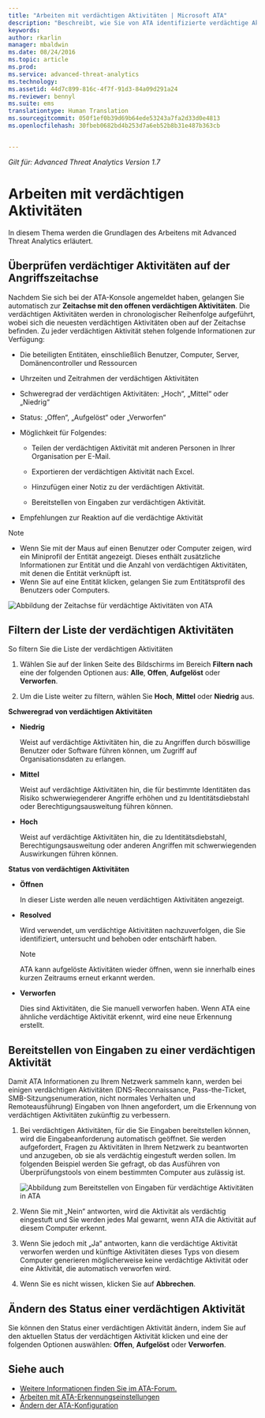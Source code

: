 ```yaml
---
title: "Arbeiten mit verdächtigen Aktivitäten | Microsoft ATA"
description: "Beschreibt, wie Sie von ATA identifizierte verdächtige Aktivitäten überprüfen."
keywords: 
author: rkarlin
manager: mbaldwin
ms.date: 08/24/2016
ms.topic: article
ms.prod: 
ms.service: advanced-threat-analytics
ms.technology: 
ms.assetid: 44d7c899-816c-4f7f-91d3-84a09d291a24
ms.reviewer: bennyl
ms.suite: ems
translationtype: Human Translation
ms.sourcegitcommit: 050f1ef0b39d69b64ede53243a7fa2d33d0e4813
ms.openlocfilehash: 30fbeb0682bd4b253d7a6eb52b8b31e487b363cb


---
```


*Gilt für: Advanced Threat Analytics Version 1.7*



# Arbeiten mit verdächtigen Aktivitäten
In diesem Thema werden die Grundlagen des Arbeitens mit Advanced Threat Analytics erläutert.

## Überprüfen verdächtiger Aktivitäten auf der Angriffszeitachse
Nachdem Sie sich bei der ATA-Konsole angemeldet haben, gelangen Sie automatisch zur **Zeitachse mit den offenen verdächtigen Aktivitäten**. Die verdächtigen Aktivitäten werden in chronologischer Reihenfolge aufgeführt, wobei sich die neuesten verdächtigen Aktivitäten oben auf der Zeitachse befinden.
Zu jeder verdächtigen Aktivität stehen folgende Informationen zur Verfügung:

-   Die beteiligten Entitäten, einschließlich Benutzer, Computer, Server, Domänencontroller und Ressourcen

-   Uhrzeiten und Zeitrahmen der verdächtigen Aktivitäten

-   Schweregrad der verdächtigen Aktivitäten: „Hoch“, „Mittel“ oder „Niedrig“

-   Status: „Offen“, „Aufgelöst“ oder „Verworfen“

-   Möglichkeit für Folgendes:

    -   Teilen der verdächtigen Aktivität mit anderen Personen in Ihrer Organisation per E-Mail.

    -   Exportieren der verdächtigen Aktivität nach Excel.

    -   Hinzufügen einer Notiz zu der verdächtigen Aktivität.

    -   Bereitstellen von Eingaben zur verdächtigen Aktivität.

-   Empfehlungen zur Reaktion auf die verdächtige Aktivität

> [!NOTE]
> -   Wenn Sie mit der Maus auf einen Benutzer oder Computer zeigen, wird ein Miniprofil der Entität angezeigt. Dieses enthält zusätzliche Informationen zur Entität und die Anzahl von verdächtigen Aktivitäten, mit denen die Entität verknüpft ist.
> -   Wenn Sie auf eine Entität klicken, gelangen Sie zum Entitätsprofil des Benutzers oder Computers.

![Abbildung der Zeitachse für verdächtige Aktivitäten von ATA](media/ATA-Suspicious-Activity-Timeline.JPG)

## Filtern der Liste der verdächtigen Aktivitäten
So filtern Sie die Liste der verdächtigen Aktivitäten

1.  Wählen Sie auf der linken Seite des Bildschirms im Bereich **Filtern nach** eine der folgenden Optionen aus: **Alle**, **Offen**, **Aufgelöst** oder **Verworfen**.

2.  Um die Liste weiter zu filtern, wählen Sie **Hoch**, **Mittel** oder **Niedrig** aus.

**Schweregrad von verdächtigen Aktivitäten**

-   **Niedrig**

    Weist auf verdächtige Aktivitäten hin, die zu Angriffen durch böswillige Benutzer oder Software führen können, um Zugriff auf Organisationsdaten zu erlangen.

-   **Mittel**

    Weist auf verdächtige Aktivitäten hin, die für bestimmte Identitäten das Risiko schwerwiegenderer Angriffe erhöhen und zu Identitätsdiebstahl oder Berechtigungsausweitung führen können.

-   **Hoch**

    Weist auf verdächtige Aktivitäten hin, die zu Identitätsdiebstahl, Berechtigungsausweitung oder anderen Angriffen mit schwerwiegenden Auswirkungen führen können.

**Status von verdächtigen Aktivitäten**

-   **Öffnen**

    In dieser Liste werden alle neuen verdächtigen Aktivitäten angezeigt.

-   **Resolved**

    Wird verwendet, um verdächtige Aktivitäten nachzuverfolgen, die Sie identifiziert, untersucht und behoben oder entschärft haben.

    > [!NOTE]
    > ATA kann aufgelöste Aktivitäten wieder öffnen, wenn sie innerhalb eines kurzen Zeitraums erneut erkannt werden.

-   **Verworfen**

    Dies sind Aktivitäten, die Sie manuell verworfen haben. Wenn ATA eine ähnliche verdächtige Aktivität erkennt, wird eine neue Erkennung erstellt.

## Bereitstellen von Eingaben zu einer verdächtigen Aktivität
Damit ATA Informationen zu Ihrem Netzwerk sammeln kann, werden bei einigen verdächtigen Aktivitäten (DNS-Reconnaissance, Pass-the-Ticket, SMB-Sitzungsenumeration, nicht normales Verhalten und Remoteausführung) Eingaben von Ihnen angefordert, um die Erkennung von verdächtigen Aktivitäten zukünftig zu verbessern.

1.  Bei verdächtigen Aktivitäten, für die Sie Eingaben bereitstellen können, wird die Eingabeanforderung automatisch geöffnet. Sie werden aufgefordert, Fragen zu Aktivitäten in Ihrem Netzwerk zu beantworten und anzugeben, ob sie als verdächtig eingestuft werden sollen. Im folgenden Beispiel werden Sie gefragt, ob das Ausführen von Überprüfungstools von einem bestimmten Computer aus zulässig ist.

    ![Abbildung zum Bereitstellen von Eingaben für verdächtige Aktivitäten in ATA](media/ATA-Input.JPG)

2.  Wenn Sie mit „Nein“ antworten, wird die Aktivität als verdächtig eingestuft und Sie werden jedes Mal gewarnt, wenn ATA die Aktivität auf diesem Computer erkennt.

3.  Wenn Sie jedoch mit „Ja“ antworten, kann die verdächtige Aktivität verworfen werden und künftige Aktivitäten dieses Typs von diesem Computer generieren möglicherweise keine verdächtige Aktivität oder eine Aktivität, die automatisch verworfen wird.

4.  Wenn Sie es nicht wissen, klicken Sie auf **Abbrechen**.

## Ändern des Status einer verdächtigen Aktivität
Sie können den Status einer verdächtigen Aktivität ändern, indem Sie auf den aktuellen Status der verdächtigen Aktivität klicken und eine der folgenden Optionen auswählen: **Offen**, **Aufgelöst** oder **Verworfen**.

## Siehe auch
- [Weitere Informationen finden Sie im ATA-Forum.](https://social.technet.microsoft.com/Forums/security/home?forum=mata)
- [Arbeiten mit ATA-Erkennungseinstellungen](working-with-detection-settings.md)
- [Ändern der ATA-Konfiguration](modifying-ata-configuration.md)



<!--HONumber=Aug16_HO5-->



